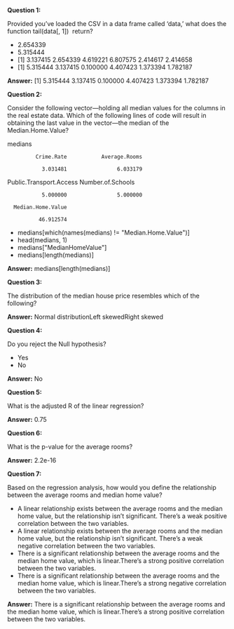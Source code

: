 **Question 1:**

Provided you’ve loaded the CSV in a data frame called ‘data,’ what does the function tail(data[, 1])  return?

- 2.654339
- 5.315444
- [1] 3.137415 2.654339 4.619221 6.807575 2.414617 2.414658
- [1] 5.315444 3.137415 0.100000 4.407423 1.373394 1.782187

**Answer:** [1] 5.315444 3.137415 0.100000 4.407423 1.373394 1.782187

**Question 2:**

Consider the following vector—holding all median values for the columns in the real estate data. Which of the following lines of code will result in obtaining the last value in the vector—the median of the Median.Home.Value?

medians

             Crime.Rate           Average.Rooms

               3.031481                6.033179

Public.Transport.Access       Number.of.Schools

               5.000000                5.000000

      Median.Home.Value

              46.912574

- medians[which(names(medians) != "Median.Home.Value")]
- head(medians, 1)
- medians["MedianHomeValue"]
- medians[length(medians)]

**Answer:** medians[length(medians)]

**Question 3:**

The distribution of the median house price resembles which of the following?


**Answer:** Normal distributionLeft skewedRight skewed

**Question 4:**

Do you reject the Null hypothesis?

- Yes
- No

**Answer:** No

**Question 5:**

What is the adjusted R of the linear regression?


**Answer:** 0.75

**Question 6:**

What is the p-value for the average rooms?


**Answer:** 2.2e-16

**Question 7:**

Based on the regression analysis, how would you define the relationship between the average rooms and median home value?

- A linear relationship exists between the average rooms and the median home value, but the relationship isn’t significant. There’s a weak positive correlation between the two variables.
- A linear relationship exists between the average rooms and the median home value, but the relationship isn’t significant. There’s a weak negative correlation between the two variables.
- There is a significant relationship between the average rooms and the median home value, which is linear.There’s a strong positive correlation between the two variables.
- There is a significant relationship between the average rooms and the median home value, which is linear.There’s a strong negative correlation between the two variables.

**Answer:** There is a significant relationship between the average rooms and the median home value, which is linear.There’s a strong positive correlation between the two variables.
